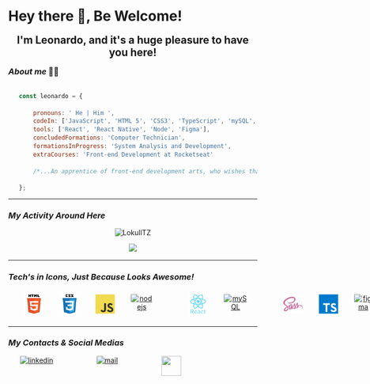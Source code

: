 <h1> Hey there 👋, Be Welcome! </h1>
<h2 style="margin: 1rem; " align="center">I'm Leonardo, and it's a <strong>huge pleasure</strong> to have you here!</h2>
<h3 style="font-style: italic; font-weight: bold; display:inline;"> About me </h3> <h3 style="display:inline"> 🙋‍♂️ </h3> 

<div style="margin-top: 0.5rem;">

 ```javascript

    const leonardo = {

        pronouns: ' He | Him ',
        codeIn: ['JavaScript', 'HTML 5', 'CSS3', 'TypeScript', 'mySQL', 'Java'],
        tools: ['React', 'React Native', 'Node', 'Figma'],
        concludedFormations: 'Computer Technician',
        formationsInProgress: 'System Analysis and Development',
        extraCourses: 'Front-end Development at Rocketseat'

        /*...An apprentice of front-end development arts, who wishes that their codes be capable of helping the development environment grows even more...*/

    };

```
</div>
<hr/>
<h3 style="font-style: italic; font-weight: bold; margin-bottom: 1rem"> My Activity Around Here </h3>

<p align="center">
    <img src="https://github-readme-streak-stats.herokuapp.com/?user=LokullTZ&theme=monokai&count_private=true" alt="LokullTZ" width="600" />
</p>


<p align="center"> 
    <a href="https://github.com/Thalys-T"> 
        <img src="https://github-readme-stats.vercel.app/api?username=LokullTZ&show_icons&layout=compact&theme=monokai&include_all_commits=true&count_private=true" width="600"/>
        <!--<img height="180em" src="https://github-readme-stats.vercel.app/api/top-langs/?username=LokullTZ&layout=compact&langs_count=16&layout=compact&theme=monokai&count_private=true"/>-->
    </a>
</p>

<hr>

<h3 style="font-style: italic; font-weight: bold;"> Tech's in Icons, Just Because Looks Awesome!  </h3>
<p style="display: flex; gap: 1.5rem; padding: 0.5rem;" align="center">
    <a href="https://www.w3.org/html/" target="_blank" rel="noopener">
        <img src="https://raw.githubusercontent.com/devicons/devicon/master/icons/html5/html5-original-wordmark.svg" alt="html5" width="40" height="40"  style="margin: 0 1.5rem 0"/> 
    </a>
    <a href="https://www.w3schools.com/css/" target="_blank" rel="noopener">
        <img src="https://raw.githubusercontent.com/devicons/devicon/master/icons/css3/css3-original-wordmark.svg" alt="css3" width="40" height="40" style="margin: 0 1.5rem 0"/>
    </a>
    <a href="https://developer.mozilla.org/en-US/docs/Web/JavaScript" target="_blank" rel="noopener">
        <img src="https://raw.githubusercontent.com/devicons/devicon/master/icons/javascript/javascript-original.svg" alt="javascript" width="40" height="40" style="margin: 0 1.5rem 0"/> 
    </a>
    <a href="https://nodejs.org" target="_blank" rel="noopener">
        <img src="https://cdn.worldvectorlogo.com/logos/nodejs-icon.svg" alt="nodejs" width="40" height="40" style="margin: 0 1.5rem 0"/>
    </a>
    <a href="https://reactjs.org/" target="_blank" rel="noopener">
        <img src="https://raw.githubusercontent.com/devicons/devicon/master/icons/react/react-original-wordmark.svg" alt="react" width="40" height="40" style="margin: 0 1.5rem 0"/>
    </a>
    <a href="https://www.mysql.com/" target="_blank" rel="noopener">
        <img src="https://www.vectorlogo.zone/logos/mysql/mysql-official.svg" alt="mySQL" width="70" height="40" style="margin: 0 1.5rem 0"/>
    </a>
    <a href="https://sass-lang.com" target="_blank" rel="noopener">
        <img src="https://raw.githubusercontent.com/devicons/devicon/master/icons/sass/sass-original.svg" alt="sass" width="40" height="40" style="margin: 0 1.5rem 0"/> 
    </a>
    <a href="https://www.typescriptlang.org/" target="_blank" rel="noopener">
        <img src="https://raw.githubusercontent.com/devicons/devicon/master/icons/typescript/typescript-original.svg" alt="typescript" width="40" height="40" style="margin: 0 1.5rem 0"/>
    </a>
    <a href="https://www.figma.com/" target="_blank" rel="noopener">
        <img src="https://www.vectorlogo.zone/logos/figma/figma-icon.svg" alt="figma" width="40" height="40" style="margin: 0 1.5rem 0"/> 
    </a>
    <a href="https://git-scm.com/" target="_blank" rel="noopener">
        <img src="https://www.vectorlogo.zone/logos/git-scm/git-scm-icon.svg" alt="git" width="40" height="40" style="margin: 0 1.5rem 0"/> 
    </a>

</p>

<hr>

<h3 style="font-style: italic; font-weight: bold"> My Contacts & Social Medias </h3>

<p style="margin-top: 1rem 0 1rem; display: flex; gap: 2.5rem;" align="center">
    <a href="https://www.linkedin.com/in/leonardo-ribeiro-de-oliveira-41b00b116/" target="_blank">
        <img src="https://raw.githubusercontent.com/gauravghongde/social-icons/9d939e1c5b7ea4a24ac39c3e4631970c0aa1b920/SVG/Color/LinkedIN.svg" width="40" height="40" alt="linkedin" style="margin: 0 1.5rem 0"/>
    </a>
    <a href="mailto:leonardoriboliveira@gmail.com" target="_blank">
        <img src="https://raw.githubusercontent.com/gauravghongde/social-icons/9d939e1c5b7ea4a24ac39c3e4631970c0aa1b920/SVG/Color/Gmail.svg" width="40" height="40" alt="mail" style="margin: 0 1.5rem 0"/>
    </a>
    <a href="https://www.instagram.com/leonariboliveira/" target="_blank">
        <img src="https://raw.githubusercontent.com/gauravghongde/social-icons/9d939e1c5b7ea4a24ac39c3e4631970c0aa1b920/SVG/Color/Instagram.svg" width="40" height="40" style="margin: 0 1.5rem 0"/>
    </a>
</p>

<!---
LokullTZ/LokullTZ is a ✨ special ✨ repository because its `README.md` (this file) appears on your GitHub profile.
You can click the Preview link to take a look at your changes.
--->


